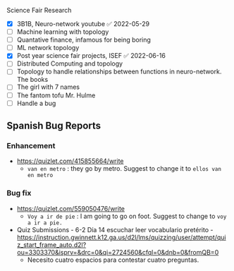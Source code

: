 Science Fair Research
- [x] 3B1B, Neuro-network youtube ✅ 2022-05-29
- [ ] Machine learning with topology
- [ ] Quantative finance, infamous for being boring
- [ ] ML network topology
- [x] Post year science fair projects, ISEF ✅ 2022-06-16
- [ ] Distributed Computing and topology
- [ ] Topology to handle relationships between functions in neuro-network.
The books
- [ ] The girl with 7 names
- [ ] The fantom tofu
Mr. Hulme
- [ ] Handle a bug
## Spanish Bug Reports
### Enhancement
- https://quizlet.com/415855664/write
	- `van en metro` : they go by metro. Suggest to change it to `ellos van en metro`
### Bug fix
- https://quizlet.com/559050476/write
	- `Voy a ir de pie` : I am going to go on foot. Suggest to change to `voy a ir a pie.`
- Quiz Submissions - 6-2 Día 14 escuchar leer vocabulario pretérito - https://instruction.gwinnett.k12.ga.us/d2l/lms/quizzing/user/attempt/quiz_start_frame_auto.d2l?ou=3303370&isprv=&drc=0&qi=2724560&cfql=0&dnb=0&fromQB=0
	- Necesito cuatro espacios para contestar cuatro preguntas. 

